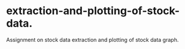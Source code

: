 # extraction-and-plotting-of-stock-data.
Assignment on stock data extraction and plotting of stock data graph.

